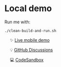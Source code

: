 # Local demo

<!--
WARNING: Bits of information here are duplicated in several places:
  * https://docs.frameright.io/react/example
  * https://github.com/Frameright/react-image-display-control/blob/main/example/README.md
Make sure to keep them in sync.
-->

Run me with:

```bash
./clean-build-and-run.sh
```

&emsp; :sparkles: [Live mobile demo](https://react.frameright.io)

&emsp; :bulb: [GitHub Discussions](https://github.com/Frameright/react-image-display-control/discussions)

&emsp; 💻 [CodeSandbox](https://codesandbox.io/s/image-display-control-react-component-m6qj9r)
